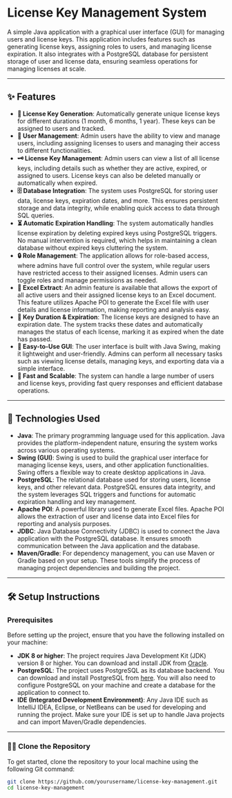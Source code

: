 # License Key Management System

A simple Java application with a graphical user interface (GUI) for managing users and license keys. This application includes features such as generating license keys, assigning roles to users, and managing license expiration. It also integrates with a PostgreSQL database for persistent storage of user and license data, ensuring seamless operations for managing licenses at scale.

---

## ✨ Features

- **🔑 License Key Generation**: Automatically generate unique license keys for different durations (1 month, 6 months, 1 year). These keys can be assigned to users and tracked.
- **👥 User Management**: Admin users have the ability to view and manage users, including assigning licenses to users and managing their access to different functionalities.
- **🗝️ License Key Management**: Admin users can view a list of all license keys, including details such as whether they are active, expired, or assigned to users. License keys can also be deleted manually or automatically when expired.
- **🗄️ Database Integration**: The system uses PostgreSQL for storing user data, license keys, expiration dates, and more. This ensures persistent storage and data integrity, while enabling quick access to data through SQL queries.
- **⏳ Automatic Expiration Handling**: The system automatically handles license expiration by deleting expired keys using PostgreSQL triggers. No manual intervention is required, which helps in maintaining a clean database without expired keys cluttering the system.
- **🔒 Role Management**: The application allows for role-based access, where admins have full control over the system, while regular users have restricted access to their assigned licenses. Admin users can toggle roles and manage permissions as needed.
- **📗 Excel Extract**: An admin feature is available that allows the export of all active users and their assigned license keys to an Excel document. This feature utilizes Apache POI to generate the Excel file with user details and license information, making reporting and analysis easy.
- **📅 Key Duration & Expiration**: The license keys are designed to have an expiration date. The system tracks these dates and automatically manages the status of each license, marking it as expired when the date has passed.
- **🔧 Easy-to-Use GUI**: The user interface is built with Java Swing, making it lightweight and user-friendly. Admins can perform all necessary tasks such as viewing license details, managing keys, and exporting data via a simple interface.
- **🚀 Fast and Scalable**: The system can handle a large number of users and license keys, providing fast query responses and efficient database operations.

---

## 🤖 Technologies Used

- **Java**: The primary programming language used for this application. Java provides the platform-independent nature, ensuring the system works across various operating systems.
- **Swing (GUI)**: Swing is used to build the graphical user interface for managing license keys, users, and other application functionalities. Swing offers a flexible way to create desktop applications in Java.
- **PostgreSQL**: The relational database used for storing users, license keys, and other relevant data. PostgreSQL ensures data integrity, and the system leverages SQL triggers and functions for automatic expiration handling and key management.
- **Apache POI**: A powerful library used to generate Excel files. Apache POI allows the extraction of user and license data into Excel files for reporting and analysis purposes.
- **JDBC**: Java Database Connectivity (JDBC) is used to connect the Java application with the PostgreSQL database. It ensures smooth communication between the Java application and the database.
- **Maven/Gradle**: For dependency management, you can use Maven or Gradle based on your setup. These tools simplify the process of managing project dependencies and building the project.

---

## 🛠️ Setup Instructions

### Prerequisites

Before setting up the project, ensure that you have the following installed on your machine:

- **JDK 8 or higher**: The project requires Java Development Kit (JDK) version 8 or higher. You can download and install JDK from [Oracle](https://www.oracle.com/java/technologies/javase-downloads.html).
- **PostgreSQL**: The project uses PostgreSQL as its database backend. You can download and install PostgreSQL from [here](https://www.postgresql.org/download/). You will also need to configure PostgreSQL on your machine and create a database for the application to connect to.
- **IDE (Integrated Development Environment)**: Any Java IDE such as IntelliJ IDEA, Eclipse, or NetBeans can be used for developing and running the project. Make sure your IDE is set up to handle Java projects and can import Maven/Gradle dependencies.

---

### 🧑‍💻 Clone the Repository

To get started, clone the repository to your local machine using the following Git command:

```bash
git clone https://github.com/yourusername/license-key-management.git
cd license-key-management
